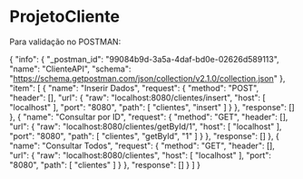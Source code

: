 # ProjetoCliente

Para validação no POSTMAN:

{
	"info": {
		"_postman_id": "99084b9d-3a5a-4daf-bd0e-02626d589113",
		"name": "ClienteAPI",
		"schema": "https://schema.getpostman.com/json/collection/v2.1.0/collection.json"
	},
	"item": [
		{
			"name": "Inserir Dados",
			"request": {
				"method": "POST",
				"header": [],
				"url": {
					"raw": "localhost:8080/clientes/insert",
					"host": [
						"localhost"
					],
					"port": "8080",
					"path": [
						"clientes",
						"insert"
					]
				}
			},
			"response": []
		},
		{
			"name": "Consultar por ID",
			"request": {
				"method": "GET",
				"header": [],
				"url": {
					"raw": "localhost:8080/clientes/getById/1",
					"host": [
						"localhost"
					],
					"port": "8080",
					"path": [
						"clientes",
						"getById",
						"1"
					]
				}
			},
			"response": []
		},
		{
			"name": "Consultar Todos",
			"request": {
				"method": "GET",
				"header": [],
				"url": {
					"raw": "localhost:8080/clientes",
					"host": [
						"localhost"
					],
					"port": "8080",
					"path": [
						"clientes"
					]
				}
			},
			"response": []
		}
	]
}